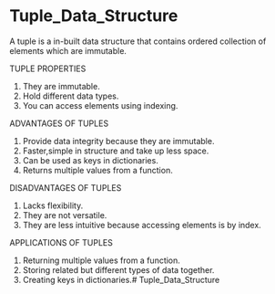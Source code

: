 # Tuple_Data_Structure

A tuple is a in-built data structure that contains ordered collection of elements which are immutable.

TUPLE PROPERTIES
1. They are immutable.
2. Hold different data types.
3. You can access elements using indexing.

ADVANTAGES OF TUPLES
1. Provide data integrity because they are immutable.
2. Faster,simple in structure and take up less space.
3. Can be used as keys in dictionaries.
4. Returns multiple values from a function.

DISADVANTAGES OF TUPLES
1. Lacks flexibility.
2. They are not versatile.
3. They are less intuitive because accessing elements is by index.

APPLICATIONS OF TUPLES
1. Returning multiple values from a function.
2. Storing related but different types of data together.
3. Creating keys in dictionaries.# Tuple_Data_Structure
